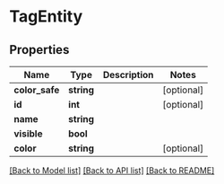 # TagEntity

## Properties
Name | Type | Description | Notes
------------ | ------------- | ------------- | -------------
**color_safe** | **string** |  | [optional] 
**id** | **int** |  | [optional] 
**name** | **string** |  | 
**visible** | **bool** |  | 
**color** | **string** |  | [optional] 

[[Back to Model list]](../../README.md#documentation-for-models) [[Back to API list]](../../README.md#documentation-for-api-endpoints) [[Back to README]](../../README.md)

